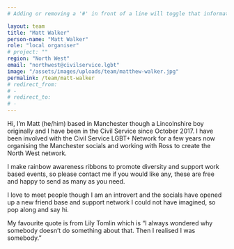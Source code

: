 ```yaml
---
# Adding or removing a '#' in front of a line will toggle that information off and on from being processed. 

layout: team
title: "Matt Walker"
person-name: "Matt Walker"
role: "local organiser"
# project: ""
region: "North West"
email: "northwest@civilservice.lgbt"
image: "/assets/images/uploads/team/matthew-walker.jpg"
permalink: /team/matt-walker
# redirect_from: 
# - 
# redirect_to: 
# - 
---
```


Hi, I’m Matt (he/him) based in Manchester though a Lincolnshire boy
originally and I have been in the Civil Service since October 2017. I
have been involved with the Civil Service LGBT+ Network for a few
years now organising the Manchester socials and working with Ross
to create the North West network.

I make rainbow awareness ribbons to promote diversity and support
work based events, so please contact me if you would like any, these
are free and happy to send as many as you need.

I love to meet people though I am an introvert and the socials have
opened up a new friend base and support network I could not have
imagined, so pop along and say hi.

My favourite quote is from Lily Tomlin which is “I always wondered
why somebody doesn’t do something about that. Then I realised I was
somebody.”
